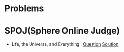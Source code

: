 # Problems
# SPOJ(Sphere Online Judge)
-	Life, the Universe, and Everything : [Question](https://www.spoj.com/problems/TEST/) [Solution](https://github.com/coder-aky/Problems/blob/master/SPOJ/Life%2C%20the%20Universe%2C%20and%20Everything.cpp)
